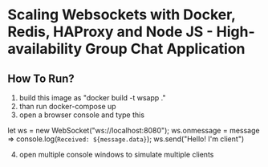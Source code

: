 # Scaling Websockets with Docker, Redis, HAProxy and Node JS - High-availability Group Chat Application

## How To Run?

1. build this image as "docker build -t wsapp ."
2. than run docker-compose up
3. open a browser console and type this

let ws = new WebSocket("ws://localhost:8080");
ws.onmessage = message => console.log(`Received: ${message.data}`);
ws.send("Hello! I'm client")

4. open multiple console windows to simulate multiple clients

